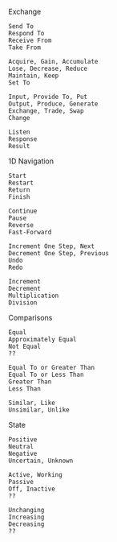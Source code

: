 
Exchange

	Send To
	Respond To
	Receive From
	Take From
	
	Acquire, Gain, Accumulate
	Lose, Decrease, Reduce
	Maintain, Keep
	Set To
	
	Input, Provide To, Put
	Output, Produce, Generate
	Exchange, Trade, Swap
	Change
	
	Listen
	Response
	Result

1D Navigation

	Start
	Restart
	Return
	Finish
	
	Continue
	Pause
	Reverse
	Fast-Forward
	
	Increment One Step, Next
	Decrement One Step, Previous
	Undo
	Redo
	
	Increment
	Decrement
	Multiplication
	Division
	
Comparisons
	
	Equal
	Approximately Equal
	Not Equal
	??
	
	Equal To or Greater Than
	Equal To or Less Than
	Greater Than
	Less Than
	
	Similar, Like
	Unsimilar, Unlike
	
State
	
	Positive
	Neutral
	Negative
	Uncertain, Unknown
	
	Active, Working
	Passive
	Off, Inactive
	??
	
	Unchanging
	Increasing
	Decreasing
	??
	
